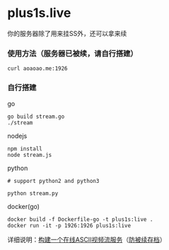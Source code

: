 # plus1s.live

你的服务器除了用来挂SS外，还可以拿来续

### 使用方法（服务器已被续，请自行搭建）
```
curl aoaoao.me:1926
```

### 自行搭建

go

```
go build stream.go
./stream
```

nodejs

```
npm install
node stream.js
```

python 

```
# support python2 and python3

python stream.py
```

docker(go)

```
docker build -f Dockerfile-go -t plus1s:live .
docker run -it -p 1926:1926 plus1s:live
```

详细说明：[构建一个在线ASCII视频流服务](https://hfo4.github.io/2018/03/26/e6-9e-84-e5-bb-ba-e4-b8-80-e4-b8-aa-e5-9c-a8-e7-ba-bfascii-e8-a7-86-e9-a2-91-e6-b5-81-e6-9c-8d-e5-8a-a1/)（[防被续存档](https://web.archive.org/web/20200314224703/https://hfo4.github.io/2018/03/26/e6-9e-84-e5-bb-ba-e4-b8-80-e4-b8-aa-e5-9c-a8-e7-ba-bfascii-e8-a7-86-e9-a2-91-e6-b5-81-e6-9c-8d-e5-8a-a1/)）
